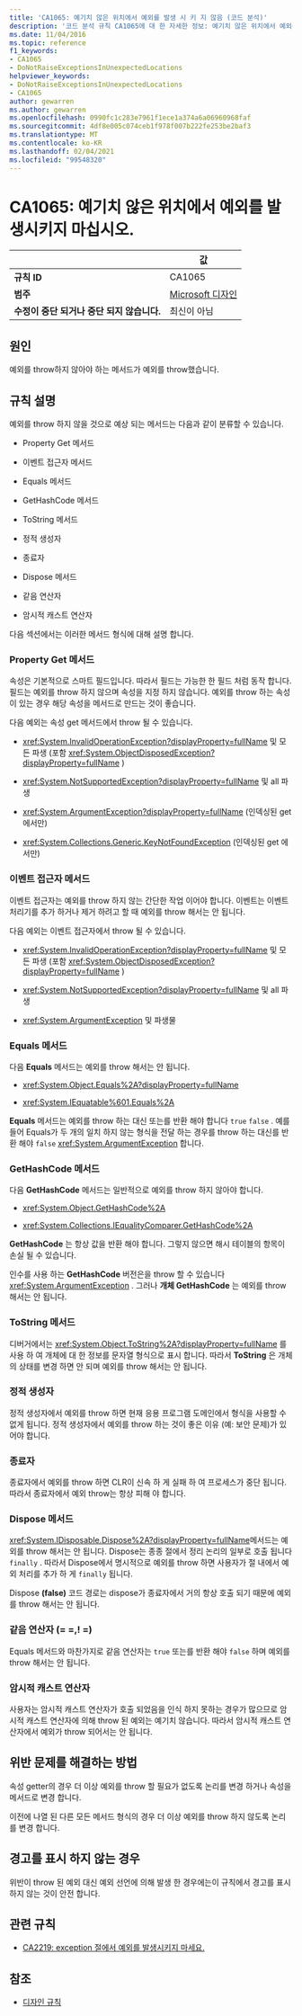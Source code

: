 ```yaml
---
title: 'CA1065: 예기치 않은 위치에서 예외를 발생 시 키 지 않음 (코드 분석)'
description: '코드 분석 규칙 CA1065에 대 한 자세한 정보: 예기치 않은 위치에서 예외를 발생 시 키 지 않음'
ms.date: 11/04/2016
ms.topic: reference
f1_keywords:
- CA1065
- DoNotRaiseExceptionsInUnexpectedLocations
helpviewer_keywords:
- DoNotRaiseExceptionsInUnexpectedLocations
- CA1065
author: gewarren
ms.author: gewarren
ms.openlocfilehash: 0990fc1c283e7961f1ece1a374a6a06960968faf
ms.sourcegitcommit: 4df8e005c074ceb1f978f007b222fe253be2baf3
ms.translationtype: MT
ms.contentlocale: ko-KR
ms.lasthandoff: 02/04/2021
ms.locfileid: "99548320"
---
```

# <a name="ca1065-do-not-raise-exceptions-in-unexpected-locations"></a>CA1065: 예기치 않은 위치에서 예외를 발생시키지 마십시오.

| | 값 |
|-|-|
| **규칙 ID** |CA1065|
| **범주** |[Microsoft 디자인](design-warnings.md)|
| **수정이 중단 되거나 중단 되지 않습니다.** |최신이 아님|

## <a name="cause"></a>원인

예외를 throw하지 않아야 하는 메서드가 예외를 throw했습니다.

## <a name="rule-description"></a>규칙 설명

예외를 throw 하지 않을 것으로 예상 되는 메서드는 다음과 같이 분류할 수 있습니다.

- Property Get 메서드

- 이벤트 접근자 메서드

- Equals 메서드

- GetHashCode 메서드

- ToString 메서드

- 정적 생성자

- 종료자

- Dispose 메서드

- 같음 연산자

- 암시적 캐스트 연산자

다음 섹션에서는 이러한 메서드 형식에 대해 설명 합니다.

### <a name="property-get-methods"></a>Property Get 메서드

속성은 기본적으로 스마트 필드입니다. 따라서 필드는 가능한 한 필드 처럼 동작 합니다. 필드는 예외를 throw 하지 않으며 속성을 지정 하지 않습니다. 예외를 throw 하는 속성이 있는 경우 해당 속성을 메서드로 만드는 것이 좋습니다.

다음 예외는 속성 get 메서드에서 throw 될 수 있습니다.

- <xref:System.InvalidOperationException?displayProperty=fullName> 및 모든 파생 (포함 <xref:System.ObjectDisposedException?displayProperty=fullName> )

- <xref:System.NotSupportedException?displayProperty=fullName> 및 all 파생

- <xref:System.ArgumentException?displayProperty=fullName> (인덱싱된 get 에서만)

- <xref:System.Collections.Generic.KeyNotFoundException> (인덱싱된 get 에서만)

### <a name="event-accessor-methods"></a>이벤트 접근자 메서드

이벤트 접근자는 예외를 throw 하지 않는 간단한 작업 이어야 합니다. 이벤트는 이벤트 처리기를 추가 하거나 제거 하려고 할 때 예외를 throw 해서는 안 됩니다.

다음 예외는 이벤트 접근자에서 throw 될 수 있습니다.

- <xref:System.InvalidOperationException?displayProperty=fullName> 및 모든 파생 (포함 <xref:System.ObjectDisposedException?displayProperty=fullName> )

- <xref:System.NotSupportedException?displayProperty=fullName> 및 all 파생

- <xref:System.ArgumentException> 및 파생물

### <a name="equals-methods"></a>Equals 메서드

다음 **Equals** 메서드는 예외를 throw 해서는 안 됩니다.

- <xref:System.Object.Equals%2A?displayProperty=fullName>

- <xref:System.IEquatable%601.Equals%2A>

**Equals** 메서드는 예외를 throw 하는 대신 또는를 반환 해야 합니다 `true` `false` . 예를 들어 Equals가 두 개의 일치 하지 않는 형식을 전달 하는 경우를 throw 하는 대신를 반환 해야 `false` <xref:System.ArgumentException> 합니다.

### <a name="gethashcode-methods"></a>GetHashCode 메서드

다음 **GetHashCode** 메서드는 일반적으로 예외를 throw 하지 않아야 합니다.

- <xref:System.Object.GetHashCode%2A>

- <xref:System.Collections.IEqualityComparer.GetHashCode%2A>

**GetHashCode** 는 항상 값을 반환 해야 합니다. 그렇지 않으면 해시 테이블의 항목이 손실 될 수 있습니다.

인수를 사용 하는 **GetHashCode** 버전은을 throw 할 수 있습니다 <xref:System.ArgumentException> . 그러나 **개체 GetHashCode** 는 예외를 throw 해서는 안 됩니다.

### <a name="tostring-methods"></a>ToString 메서드

디버거에서는 <xref:System.Object.ToString%2A?displayProperty=fullName> 를 사용 하 여 개체에 대 한 정보를 문자열 형식으로 표시 합니다. 따라서 **ToString** 은 개체의 상태를 변경 하면 안 되며 예외를 throw 해서는 안 됩니다.

### <a name="static-constructors"></a>정적 생성자

정적 생성자에서 예외를 throw 하면 현재 응용 프로그램 도메인에서 형식을 사용할 수 없게 됩니다. 정적 생성자에서 예외를 throw 하는 것이 좋은 이유 (예: 보안 문제)가 있어야 합니다.

### <a name="finalizers"></a>종료자

종료자에서 예외를 throw 하면 CLR이 신속 하 게 실패 하 여 프로세스가 중단 됩니다. 따라서 종료자에서 예외 throw는 항상 피해 야 합니다.

### <a name="dispose-methods"></a>Dispose 메서드

<xref:System.IDisposable.Dispose%2A?displayProperty=fullName>메서드는 예외를 throw 해서는 안 됩니다. Dispose는 종종 절에서 정리 논리의 일부로 호출 됩니다 `finally` . 따라서 Dispose에서 명시적으로 예외를 throw 하면 사용자가 절 내에서 예외 처리를 추가 하 게 `finally` 됩니다.

Dispose **(false)** 코드 경로는 dispose가 종료자에서 거의 항상 호출 되기 때문에 예외를 throw 해서는 안 됩니다.

### <a name="equality-operators--"></a>같음 연산자 (= =,! =)

Equals 메서드와 마찬가지로 같음 연산자는 `true` 또는를 반환 해야 `false` 하며 예외를 throw 해서는 안 됩니다.

### <a name="implicit-cast-operators"></a>암시적 캐스트 연산자

사용자는 암시적 캐스트 연산자가 호출 되었음을 인식 하지 못하는 경우가 많으므로 암시적 캐스트 연산자에 의해 throw 된 예외는 예기치 않습니다. 따라서 암시적 캐스트 연산자에서 예외가 throw 되어서는 안 됩니다.

## <a name="how-to-fix-violations"></a>위반 문제를 해결하는 방법

속성 getter의 경우 더 이상 예외를 throw 할 필요가 없도록 논리를 변경 하거나 속성을 메서드로 변경 합니다.

이전에 나열 된 다른 모든 메서드 형식의 경우 더 이상 예외를 throw 하지 않도록 논리를 변경 합니다.

## <a name="when-to-suppress-warnings"></a>경고를 표시 하지 않는 경우

위반이 throw 된 예외 대신 예외 선언에 의해 발생 한 경우에는이 규칙에서 경고를 표시 하지 않는 것이 안전 합니다.

## <a name="related-rules"></a>관련 규칙

- [CA2219: exception 절에서 예외를 발생시키지 마세요.](ca2219.md)

## <a name="see-also"></a>참조

- [디자인 규칙](design-warnings.md)
